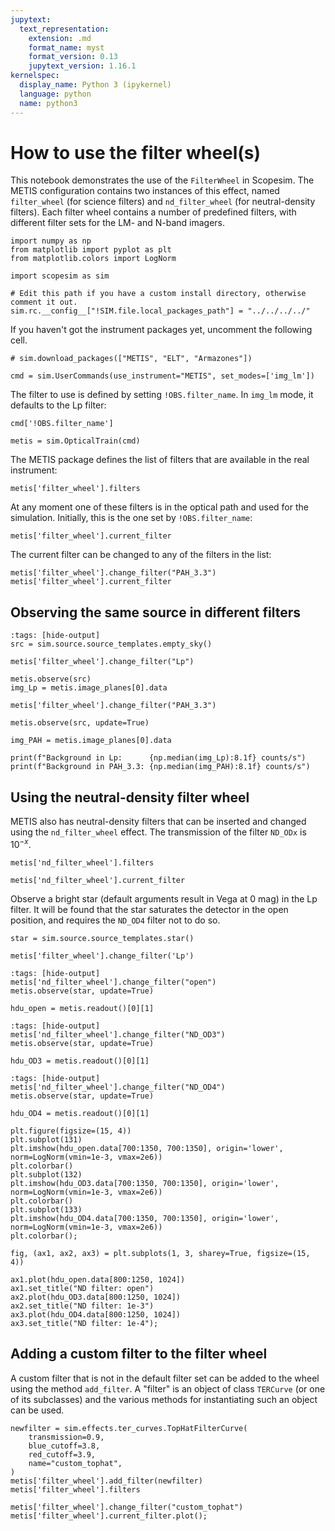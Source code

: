 ```yaml
---
jupytext:
  text_representation:
    extension: .md
    format_name: myst
    format_version: 0.13
    jupytext_version: 1.16.1
kernelspec:
  display_name: Python 3 (ipykernel)
  language: python
  name: python3
---
```


# How to use the filter wheel(s)

This notebook demonstrates the use of the `FilterWheel` in Scopesim. The METIS configuration contains two instances of this effect, named `filter_wheel` (for science filters) and `nd_filter_wheel` (for neutral-density filters). Each filter wheel contains a number of predefined filters, with different filter sets for the LM- and N-band imagers. 

```{code-cell} ipython3
import numpy as np
from matplotlib import pyplot as plt
from matplotlib.colors import LogNorm

import scopesim as sim

# Edit this path if you have a custom install directory, otherwise comment it out.
sim.rc.__config__["!SIM.file.local_packages_path"] = "../../../../"
```

If you haven't got the instrument packages yet, uncomment the following cell.

```{code-cell} ipython3
# sim.download_packages(["METIS", "ELT", "Armazones"])
```

```{code-cell} ipython3
cmd = sim.UserCommands(use_instrument="METIS", set_modes=['img_lm'])
```

The filter to use is defined by setting `!OBS.filter_name`. In `img_lm` mode, it defaults to the Lp filter:

```{code-cell} ipython3
cmd['!OBS.filter_name']
```

```{code-cell} ipython3
metis = sim.OpticalTrain(cmd)
```

The METIS package defines the list of filters that are available in the real instrument:

```{code-cell} ipython3
metis['filter_wheel'].filters
```

At any moment one of these filters is in the optical path and used for the simulation. Initially, this is the one set by `!OBS.filter_name`:

```{code-cell} ipython3
metis['filter_wheel'].current_filter
```

The current filter can be changed to any of the filters in the list:

```{code-cell} ipython3
metis['filter_wheel'].change_filter("PAH_3.3")
metis['filter_wheel'].current_filter
```

## Observing the same source in different filters

```{code-cell} ipython3
:tags: [hide-output]
src = sim.source.source_templates.empty_sky()

metis['filter_wheel'].change_filter("Lp")

metis.observe(src)
img_Lp = metis.image_planes[0].data

metis['filter_wheel'].change_filter("PAH_3.3")

metis.observe(src, update=True)
```

```{code-cell} ipython3
img_PAH = metis.image_planes[0].data

print(f"Background in Lp:      {np.median(img_Lp):8.1f} counts/s")
print(f"Background in PAH_3.3: {np.median(img_PAH):8.1f} counts/s")
```

## Using the neutral-density filter wheel

METIS also has neutral-density filters that can be inserted and changed using the `nd_filter_wheel` effect. The transmission of the filter `ND_ODx` is $10^{-x}$.

```{code-cell} ipython3
metis['nd_filter_wheel'].filters
```

```{code-cell} ipython3
metis['nd_filter_wheel'].current_filter
```

Observe a bright star (default arguments result in Vega at 0 mag) in the Lp filter. It will be found that the star saturates the detector in the open position, and requires the `ND_OD4` filter not to do so.

```{code-cell} ipython3
star = sim.source.source_templates.star()

metis['filter_wheel'].change_filter('Lp')
```

```{code-cell} ipython3
:tags: [hide-output]
metis['nd_filter_wheel'].change_filter("open")
metis.observe(star, update=True)
```

```{code-cell} ipython3
hdu_open = metis.readout()[0][1]
```

```{code-cell} ipython3
:tags: [hide-output]
metis['nd_filter_wheel'].change_filter("ND_OD3")
metis.observe(star, update=True)
```

```{code-cell} ipython3
hdu_OD3 = metis.readout()[0][1]
```

```{code-cell} ipython3
:tags: [hide-output]
metis['nd_filter_wheel'].change_filter("ND_OD4")
metis.observe(star, update=True)
```

```{code-cell} ipython3
hdu_OD4 = metis.readout()[0][1]
```

```{code-cell} ipython3
plt.figure(figsize=(15, 4))
plt.subplot(131)
plt.imshow(hdu_open.data[700:1350, 700:1350], origin='lower', norm=LogNorm(vmin=1e-3, vmax=2e6))
plt.colorbar()
plt.subplot(132)
plt.imshow(hdu_OD3.data[700:1350, 700:1350], origin='lower', norm=LogNorm(vmin=1e-3, vmax=2e6))
plt.colorbar()
plt.subplot(133)
plt.imshow(hdu_OD4.data[700:1350, 700:1350], origin='lower', norm=LogNorm(vmin=1e-3, vmax=2e6))
plt.colorbar();
```

```{code-cell} ipython3
fig, (ax1, ax2, ax3) = plt.subplots(1, 3, sharey=True, figsize=(15, 4))

ax1.plot(hdu_open.data[800:1250, 1024])
ax1.set_title("ND filter: open")
ax2.plot(hdu_OD3.data[800:1250, 1024])
ax2.set_title("ND filter: 1e-3")
ax3.plot(hdu_OD4.data[800:1250, 1024])
ax3.set_title("ND filter: 1e-4");
```

## Adding a custom filter to the filter wheel
A custom filter that is not in the default filter set can be added to the wheel using the method `add_filter`. A "filter" is an object of class `TERCurve` (or one of its subclasses) and the various methods for instantiating such an object can be used.

```{code-cell} ipython3
newfilter = sim.effects.ter_curves.TopHatFilterCurve(
    transmission=0.9,
    blue_cutoff=3.8,
    red_cutoff=3.9,
    name="custom_tophat",
)
metis['filter_wheel'].add_filter(newfilter)
metis['filter_wheel'].filters
```

```{code-cell} ipython3
metis['filter_wheel'].change_filter("custom_tophat")
metis['filter_wheel'].current_filter.plot();
```
